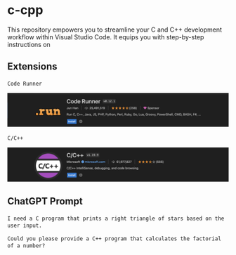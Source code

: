 # c-cpp
This repository empowers you to streamline your C and C++ development workflow within Visual Studio Code. It equips you with step-by-step instructions on

## Extensions
```
Code Runner
```

![Code_Runner](https://github.com/ibasloom/c-cpp/blob/main/Images/Code_Runner.png)
```
C/C++
```
![C/C++](https://github.com/ibasloom/c-cpp/blob/main/Images/C%3AC%2B%2B.png)

## ChatGPT Prompt

```
I need a C program that prints a right triangle of stars based on the user input.
```

```
Could you please provide a C++ program that calculates the factorial of a number?
```
